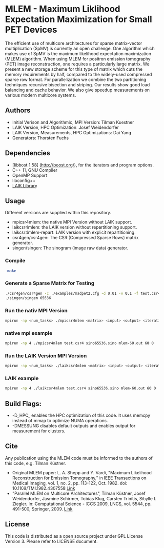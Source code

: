 # MLEM - Maximum Liklihood Expectation Maximization for Small PET Devices

The efficient use of multicore architectures for sparse matrix-vector multiplication (SpMV) is currently an open challenge. One algorithm which makes use of SpMV is the maximum likelihood expectation maximization (MLEM) algorithm. When using MLEM for positron emission tomography (PET) image reconstruction, one requires a particularly large matrix. We present a new storage scheme for this type of matrix which cuts the memory requirements by half, compared to the widely-used compressed sparse row format. For parallelization we combine the two partitioning techniques recursive bisection and striping. Our results show good load balancing and cache behavior. We also give speedup measurements on various modern multicore systems.

## Authors
- Initial Verison and Algorithmic, MPI Version: Tilman Kuestner
- LAIK Version, HPC Optimization: Josef Weidendorfer
- LAIK Version, Measurements, HPC Optimizations: Dai Yang
- Generators: Thorsten Fuchs

## Dependencies
- [libbost 1.58] (http://boost.org/), for the iterators and program options.
- C++ 11, GNU Compiler
- OpenMP Support
- libconfig++
- [LAIK Library](https://github.com/envelope-project/laik)

## Usage
Different versions are supplied within this repository. 
- mpicsr4mlem: the native MPI Version without LAIK support.
- laikcsr4mlem: the LAIK version without repartitioning support. 
- laikcsr4mlem-repart: LAIK version with explicit repartitioning. 
- csr4gen/csr4gen: The CSR (Compressed Sparse Rows) matrix generator. 
- singen/singen: The sinogram (image raw data) generator. 


### Compile
```sh
 make
```
### Generate a Sparse Matrix for Testing
```sh
./csr4gen/csr4gen -c ./examples/madpet2.cfg -d 0.01 -v 0.1 -f test.csr4
./singen/singen 65536
```
### Run the nativ MPI Version
```sh
mpirun -np <num_tasks> ./mpicsr4mlem <matrix> <input> <output> <iterations> <checkpointing>
```
### native mpi example
```sh
mpirun -np 4 ./mpicsr4mlem test.csr4 sino65536.sino mlem-60.out 60 0
```
### Run the LAIK Version MPI Version
```sh
mpirun -np <num_tasks> ./laikcsr4mlem <matrix> <input> <output> <iterations>
```
### LAIK example
```sh
mpirun -np 4 ./laikcsr4mlem test.csr4 sino65536.sino mlem-60.out 60 0
```

## Build Flags:
- -D\_HPC\_ enables the HPC optimization of this code. It uses memcpy instead of mmap to optimize NUMA operations. 
- -DMESSUNG disables default outputs and enables output for measurement for clusters. 

## Cite
Any publication using the MLEM code must be informed to the authors of this code, e.g. Tilman Küstner.
- Original MLEM paper: L. A. Shepp and Y. Vardi, "Maximum Likelihood Reconstruction for Emission Tomography," in IEEE Transactions on Medical Imaging, vol. 1, no. 2, pp. 113-122, Oct. 1982. doi: 10.1109/TMI.1982.4307558 [Link](http://ieeexplore.ieee.org/stamp/stamp.jsp?tp=&arnumber=4307558&isnumber=4307552)
- "Parallel MLEM on Multicore Architectures", Tilman Küstner, Josef Weidendorfer, Jasmine Schirmer, Tobias Klug, Carsten Trinitis, Sibylle I. Ziegler. In: Computational Science - ICCS 2009, LNCS, vol. 5544, pp. 491-500, Springer, 2009. [Link](http://www.springerlink.com/content/x2226771p5779h34/)

## License
This code is distributed as a open source project under GPL License Version 3. Please refer to LICENSE document.